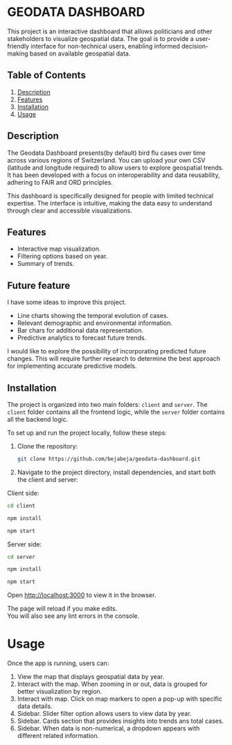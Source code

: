 # GEODATA DASHBOARD
This project is an interactive dashboard that allows politicians and other stakeholders to visualize geospatial data. The goal is to provide a user-friendly interface for non-technical users, enabling informed decision-making based on available geospatial data.

## Table of Contents
1. [Description](#description)
2. [Features](#features)
3. [Installation](#installation)
4. [Usage](#usage)


## Description
The Geodata Dashboard presents(by default) bird flu cases over time across various regions of Switzerland.
You can upload your own CSV (latitude and longitude required) to allow users to explore geospatial trends. It has been developed with a focus on interoperability and data reusability, adhering to FAIR and ORD principles.

This dashboard is specifically designed for people with limited technical expertise. The interface is intuitive, making the data easy to understand through clear and accessible visualizations.

## Features
- Interactive map visualization.
- Filtering options based on year.
- Summary of trends.

## Future feature

I have some ideas to improve this project. 
- Line charts showing the temporal evolution of cases.
- Relevant demographic and environmental information.
- Bar chars for additional data representation.
- Predictive analytics to forecast future trends.

I would like to explore the possibility of incorporating predicted future changes. This will require further research to determine the best approach for implementing accurate predictive models.


## Installation

The project is organized into two main folders: `client` and `server`. The `client` folder contains all the frontend logic, while the `server` folder contains all the backend logic.

To set up and run the project locally, follow these steps:

1. Clone the repository:

   ```bash
   git clone https://github.com/bejabeja/geodata-dashboard.git
   ```


2. Navigate to the project directory, install dependencies, and start both the client and server:

Client side:
```bash
cd client

npm install

npm start
```

Server side:
```bash
cd server

npm install

npm start
```

Open [http://localhost:3000](http://localhost:3000) to view it in the browser.

The page will reload if you make edits.\
You will also see any lint errors in the console.


# Usage

Once the app is running, users can:

1. View the map that displays geospatial data by year.
2. Interact with the map. When zooming in or out, data is grouped for better visualization by region.
3. Interact with map. Click on map markers to open a pop-up with specific data details.
4. Sidebar. Slider filter option allows users to view data by year.
5. Sidebar. Cards section that provides insights into trends ans total cases.
6. Sidebar. When data is non-numerical, a dropdown appears with different related information.

